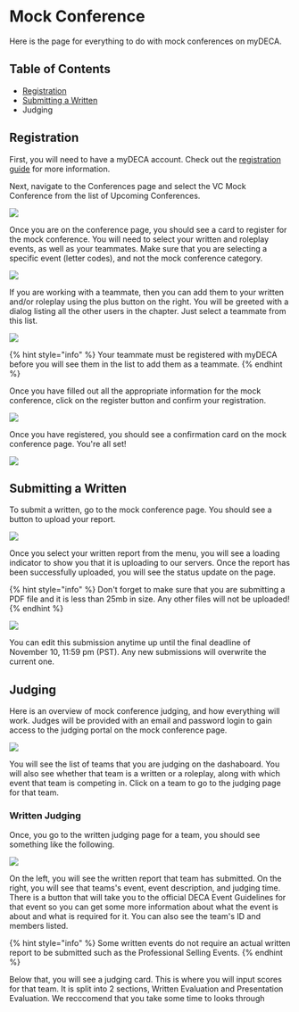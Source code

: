 # Mock Conference

Here is the page for everything to do with mock conferences on myDECA.

## Table of Contents

* [Registration](mock-conference.md#registration)
* [Submitting a Written](mock-conference.md#submitting-a-written)
* Judging

## Registration

First, you will need to have a myDECA account. Check out the [registration guide](registration.md) for more information.

Next, navigate to the Conferences page and select the VC Mock Conference from the list of Upcoming Conferences.

![](../.gitbook/assets/screen-shot-2020-11-03-at-4.08.47-pm.png)

Once you are on the conference page, you should see a card to register for the mock conference. You will need to select your written and roleplay events, as well as your teammates. Make sure that you are selecting a specific event \(letter codes\), and not the mock conference category. 

![](../.gitbook/assets/screen-shot-2020-11-03-at-6.33.21-pm.png)

If you are working with a teammate, then you can add them to your written and/or roleplay using the plus button on the right. You will be greeted with a dialog listing all the other users in the chapter. Just select a teammate from this list. 

![](../.gitbook/assets/screen-shot-2020-11-03-at-7.08.09-pm.png)

{% hint style="info" %}
Your teammate must be registered with myDECA before you will see them in the list to add them as a teammate.
{% endhint %}

Once you have filled out all the appropriate information for the mock conference, click on the register button and confirm your registration.

![](../.gitbook/assets/screen-shot-2020-11-03-at-7.12.06-pm.png)

Once you have registered, you should see a confirmation card on the mock conference page. You're all set!

![](../.gitbook/assets/screen-shot-2020-11-03-at-7.14.39-pm.png)

## Submitting a Written

To submit a written, go to the mock conference page. You should see a button to upload your report. 

![](../.gitbook/assets/screen-shot-2020-11-07-at-2.36.52-pm.png)

Once you select your written report from the menu, you will see a loading indicator to show you that it is uploading to our servers. Once the report has been successfully uploaded, you will see the status update on the page.

{% hint style="info" %}
Don't forget to make sure that you are submitting a PDF file and it is less than 25mb in size. Any other files will not be uploaded!
{% endhint %}

![](../.gitbook/assets/screen-shot-2020-11-07-at-2.46.56-pm.png)

You can edit this submission anytime up until the final deadline of November 10, 11:59 pm \(PST\). Any new submissions will overwrite the current one.

## Judging

Here is an overview of mock conference judging, and how everything will work. Judges will be provided with an email and password login to gain access to the judging portal on the mock conference page.

![](../.gitbook/assets/screen-shot-2020-11-13-at-3.34.57-pm.png)

You will see the list of teams that you are judging on the dashaboard. You will also see whether that team is a written or a roleplay, along with which event that team is competing in. Click on a team to go to the judging page for that team.

### Written Judging

Once, you go to the written judging page for a team, you should see something like the following.

![](../.gitbook/assets/screen-shot-2020-11-13-at-3.37.52-pm.png)

On the left, you will see the written report that team has submitted. On the right, you will see that teams's event, event description, and judging time. There is a button that will take you to the official DECA Event Guidelines for that event so you can get some more information about what the event is about and what is required for it. You can also see the team's ID and members listed.

{% hint style="info" %}
Some written events do not require an actual written report to be submitted such as the Professional Selling Events.
{% endhint %}

Below that, you will see a judging card. This is where you will input scores for that team. It is split into 2 sections, Written Evaluation and Presentation Evaluation. We recccomend that you take some time to looks through  

